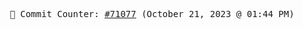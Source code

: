 <p align="center">
    <samp>
        📮 Commit Counter: <a href="https://github.com/Javascript-void0/Javascript-void0/commits/main">#71077</a> (October 21, 2023 @ 01:44 PM)
    </samp>
</p>